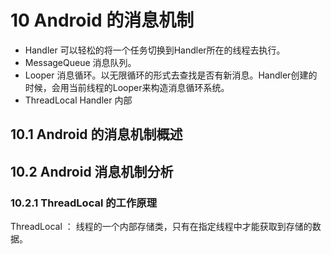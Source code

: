 
# 10 Android 的消息机制
* Handler                   可以轻松的将一个任务切换到Handler所在的线程去执行。
* MessageQueue  消息队列。     
* Looper        消息循环。以无限循环的形式去查找是否有新消息。Handler创建的时候，会用当前线程的Looper来构造消息循环系统。
* ThreadLocal   Handler 内部

## 10.1 Android 的消息机制概述

## 10.2 Android 消息机制分析

### 10.2.1 ThreadLocal 的工作原理

ThreadLocal ： 线程的一个内部存储类，只有在指定线程中才能获取到存储的数据。



